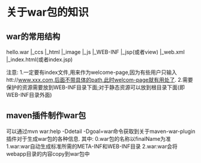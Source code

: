# 关于war包的知识

## war的常用结构
hello.war
    |_ccs
    |_html
    |_image
    |_js
    |_WEB-INF
        |_jsp(或者view)
        |_web.xml
    |_index.html(或者index.jsp)

注意:
1.一定要有index文件,用来作为welcome-page,因为有些用户只输入htt://www.xxx.com,后面不带具体的path,此时welcom-page就有用处了.
2.需要保护的资源需要放到WEB-INF目录下面;对于静态资源可以放到根目录下面(即WEB-INF目录外面)


## maven插件制作war包
可以通过mvn war:help -Ddetail -Dgoal=war命令获取到关于maven-war-plugin插件对于生成war包的各种信息.
其中:
0.war包的名称以finalName为准
1.war:war自动生成标准所需的META-INF和WEB-INF目录
2.war:war会将webapp目录的内容copy到war包中



